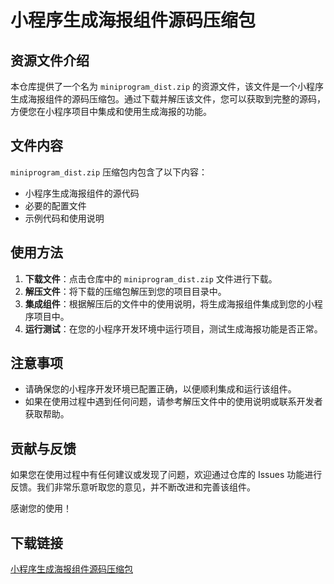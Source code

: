 # 小程序生成海报组件源码压缩包

## 资源文件介绍

本仓库提供了一个名为 `miniprogram_dist.zip` 的资源文件，该文件是一个小程序生成海报组件的源码压缩包。通过下载并解压该文件，您可以获取到完整的源码，方便您在小程序项目中集成和使用生成海报的功能。

## 文件内容

`miniprogram_dist.zip` 压缩包内包含了以下内容：

- 小程序生成海报组件的源代码
- 必要的配置文件
- 示例代码和使用说明

## 使用方法

1. **下载文件**：点击仓库中的 `miniprogram_dist.zip` 文件进行下载。
2. **解压文件**：将下载的压缩包解压到您的项目目录中。
3. **集成组件**：根据解压后的文件中的使用说明，将生成海报组件集成到您的小程序项目中。
4. **运行测试**：在您的小程序开发环境中运行项目，测试生成海报功能是否正常。

## 注意事项

- 请确保您的小程序开发环境已配置正确，以便顺利集成和运行该组件。
- 如果在使用过程中遇到任何问题，请参考解压文件中的使用说明或联系开发者获取帮助。

## 贡献与反馈

如果您在使用过程中有任何建议或发现了问题，欢迎通过仓库的 Issues 功能进行反馈。我们非常乐意听取您的意见，并不断改进和完善该组件。

感谢您的使用！

## 下载链接

[小程序生成海报组件源码压缩包](https://pan.quark.cn/s/c2d4d99105b2)